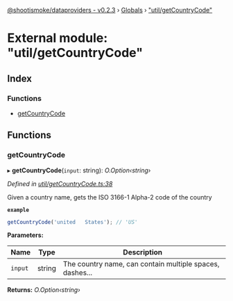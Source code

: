 [@shootismoke/dataproviders - v0.2.3](../README.md) › [Globals](../globals.md) › ["util/getCountryCode"](_util_getcountrycode_.md)

# External module: "util/getCountryCode"

## Index

### Functions

* [getCountryCode](_util_getcountrycode_.md#getcountrycode)

## Functions

###  getCountryCode

▸ **getCountryCode**(`input`: string): *O.Option‹string›*

*Defined in [util/getCountryCode.ts:38](https://github.com/shootismoke/common/blob/b01485a/packages/dataproviders/src/util/getCountryCode.ts#L38)*

Given a country name, gets the ISO 3166-1 Alpha-2 code of the country

**`example`** 
```typescript
getCountryCode('united   States'); // 'US'
```

**Parameters:**

Name | Type | Description |
------ | ------ | ------ |
`input` | string | The country name, can contain multiple spaces, dashes... |

**Returns:** *O.Option‹string›*
